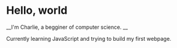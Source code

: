 # Hello, world

__I'm Charlie, a begginer of computer science. __

Currently learning JavaScript and trying to build my first webpage. 

